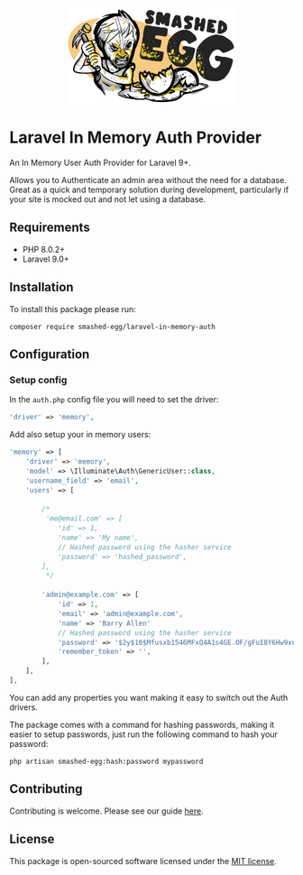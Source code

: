 <p align="center">
  <img src="https://raw.githubusercontent.com/smashed-egg/.github/05d922c99f1a3bddea88339064534566b941eca9/profile/main.jpg" width="300">
</p>

# Laravel In Memory Auth Provider

An In Memory User Auth Provider for Laravel 9+.

Allows you to Authenticate an admin area without the need for a database.
Great as a quick and temporary solution during development,
particularly if your site is mocked out and not let using a database.


## Requirements

* PHP 8.0.2+
* Laravel 9.0+

## Installation

To install this package please run:

```
composer require smashed-egg/laravel-in-memory-auth
```
## Configuration

### Setup config

In the `auth.php` config file you will need to set the driver:

```php
'driver' => 'memory',
```

Add also setup your in memory users:

```php
'memory' => [
    'driver' => 'memory',
    'model' => \Illuminate\Auth\GenericUser::class,
    'username_field' => 'email',
    'users' => [

        /*
         'me@email.com' => [
            'id' => 1,
            'name' => 'My name',
            // Hashed password using the hasher service
            'password' => 'hashed_password',
        ],
         */

        'admin@example.com' => [
            'id' => 1,
            'email' => 'admin@example.com',
            'name' => 'Barry Allen'
            // Hashed password using the hasher service
            'password' => '$2y$10$Mfusxb1546MFxQ4A1s4GE.OF/gFuI8Y6Hw9xnlZeiHtjDl0/pnXPK',
            'remember_token' => '',
        ],
    ],
],
```

You can add any properties you want making it easy to switch out the Auth drivers.

The package comes with a command for hashing passwords, making it easier to setup passwords, just run the following command to hash your password:

```shell
php artisan smashed-egg:hash:password mypassword
```

## Contributing

Contributing is welcome. Please see our guide [here](.github/CONTRIBUTING.md).


## License

This package is open-sourced software licensed under the [MIT license](LICENSE.md).
